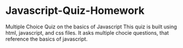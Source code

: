 # Javascript-Quiz-Homework
Multiple Choice Quiz on the basics of Javascript
This quiz is built using html, javascript, and css files.
It asks multiple chocie questions, that reference the basics of javascript.